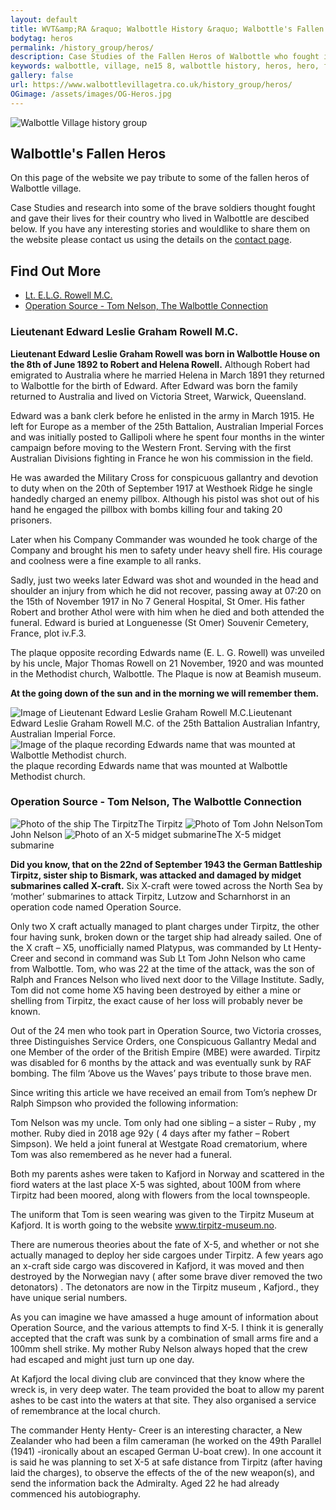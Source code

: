 ```yaml
---
layout: default
title: WVT&amp;RA &raquo; Walbottle History &raquo; Walbottle's Fallen Heros
bodytag: heros
permalink: /history_group/heros/
description: Case Studies of the Fallen Heros of Walbottle who fought in the First and Second World Wars
keywords: walbottle, village, ne15 8, walbottle history, heros, hero, fallen, hero, first world war, great war, second world war, WWI, WWII, WW1, WW2
gallery: false
url: https://www.walbottlevillagetra.co.uk/history_group/heros/
OGimage: /assets/images/OG-Heros.jpg
---
```

<div class="container-fluid">
	<div class="row">
		<div class="mastImg">
			<img src="/assets/images/masthead-heros.jpg" class="img-responsive" alt="Walbottle Village history group"/>
		</div>
	</div>
</div>

<div class="container-fluid historyBG"> <!-- container-fluid -->
	<div class="row"> <!-- row -->
		<div class="col-sm-1 col-xs-0"></div>
		<div class="col-sm-10 col-xs-12 mainPanel">
			<div class="row">
				<div class="col-lg-9 col-md-8 col-xs-12 historyIntro">
					<h2>Walbottle's Fallen Heros</h2>
					<p>On this page of the website we pay tribute to some of the fallen heros of Walbottle village.</p>
					<p>Case Studies and research into some of the brave soldiers thought fought and gave their lives for their country who lived in Walbottle are descibed below. If you have any interesting stories and wouldlike to share them on the website please contact us using the details on the <a href="contact.html" title="visit the contact page" taget="_self">contact page</a>.</p>
				</div>
				<div class="col-lg-3 col-md-4 col-xs-12">
					<h2>Find Out More</h2>
					<ul>
						<li><a href="#ELGRowell" title="about Lieutenant Edward Leslie Graham Rowell" target="_self" class="h-festival" accessKey="7"><span class="glyphicon glyphicon-triangle-right"></span> Lt. E.L.G. Rowell M.C.</a></li>
						<li><a href="#OperationSource" title="Walbottle Voices" target="_self" class="h-voices" accessKey="8"><span class="glyphicon glyphicon-triangle-right"></span> Operation Source - Tom Nelson, The Walbottle Connection</a></li>
					</ul>
				</div>
			</div> <!-- row -->
			<div id="ELGRowell" class="row">
				<div class="col-xs-12 line">
					<h3>Lieutenant Edward Leslie Graham Rowell M.C.</h3>
				</div>
				<div class="col-lg-9 col-md-8 col-xs-12">
					<p><strong>Lieutenant Edward Leslie Graham Rowell was born in Walbottle House on the 8th of June 1892 to Robert and Helena Rowell.</strong> Although Robert had emigrated to Australia where he married Helena in March 1891 they returned to Walbottle for the birth of Edward. After Edward was born the family returned to Australia and lived on Victoria Street, Warwick, Queensland.</p>
					<p>Edward was a bank clerk before he enlisted in the army in March 1915. He left for Europe as a member of the 25th Battalion, Australian Imperial Forces and was initially posted to Gallipoli where he spent four months in the winter campaign before moving to the Western Front. Serving with the first Australian Divisions fighting in France he won his commission in the field.</p>
					<p>He was awarded the Military Cross for conspicuous gallantry and devotion to duty when on the 20th of September 1917 at Westhoek Ridge he single handedly charged an enemy pillbox. Although his pistol was shot out of his hand he engaged the pillbox with bombs killing four and taking 20 prisoners.</p>
					<p>Later when his Company Commander was wounded he took charge of the Company and brought his men to safety under heavy shell fire. His courage and coolness were a fine example to all ranks.</p>
					<p>Sadly, just two weeks later Edward was shot and wounded in the head and shoulder an injury from which he did not recover, passing away at 07:20 on the 15th of November 1917 in No 7 General Hospital, St Omer. His father Robert and brother Athol were with him when he died and both attended the funeral. Edward is buried at Longuenesse (St Omer) Souvenir Cemetery, France, plot iv.F.3.</p>
					<p>The plaque opposite recording Edwards name (E. L. G. Rowell) was unveiled by his uncle, Major Thomas Rowell on 21 November, 1920 and was mounted in the Methodist church, Walbottle. The Plaque is now at Beamish museum.</p>
					<p><strong>At the going down of the sun and in the morning we will remember them.</strong></p>
				</div>
				<div class="col-lg-3 col-md-4 col-xs-12">
					<img src="/assets/images/Edward-Rowell.jpg" alt="Image of Lieutenant Edward Leslie Graham Rowell M.C." class="img-responsive"><caption>Lieutenant Edward Leslie Graham Rowell M.C. of the 25th Battalion Australian Infantry, Australian Imperial Force.</caption>
					<img src="/assets/images/plaque.jpg" alt="Image of the plaque recording Edwards name that was mounted at Walbottle Methodist church." class="img-responsive"><caption>the plaque recording Edwards name that was mounted at Walbottle Methodist church.</caption>
				</div>
			</div> <!-- row -->			
			<div id="OperationSource" class="row">
				<div class="col-xs-12 line">
					<h3>Operation Source - Tom Nelson, The Walbottle Connection</h3>
				</div>
				<div class="col-lg-3 col-md-4 col-xs-12">
					<img src="/assets/images/tirpitz.jpg" alt="Photo of the ship The Tirpitz" class="img-responsive"><caption>The Tirpitz</caption>
					<img src="/assets/images/Tom-John-Nelson.jpg" alt="Photo of Tom John Nelson" class="img-responsive"><caption>Tom John Nelson</caption>
					<img src="/assets/images/X-5.jpg" alt="Photo of an X-5 midget submarine" class="img-responsive"><caption>The X-5 midget submarine</caption>
				</div>
				<div class="col-md-9 col-md-8 col-xs-12">
					<p><strong>Did you know, that on the 22nd of September 1943 the German Battleship Tirpitz, sister ship to Bismark, was attacked and damaged by midget submarines called X-craft.</strong> Six X-craft were towed across the North Sea by ‘mother’ submarines to attack Tirpitz, Lutzow and Scharnhorst in an operation code named Operation Source.</p>
					<p>Only two X craft actually managed to plant charges under Tirpitz, the other four having sunk, broken down or the target ship had already sailed. One of the X craft – X5, unofficially named Platypus, was commanded by Lt Henty-Creer and second in command was Sub Lt Tom John Nelson who came from Walbottle. Tom, who was 22 at the time of the attack, was the son of Ralph and Frances Nelson who lived next door to the Village Institute. Sadly, Tom did not come home X5 having been destroyed by either a mine or shelling from Tirpitz, the exact cause of her loss will probably never be known.</p>
					<p>Out of the 24 men who took part in Operation Source, two Victoria crosses, three Distinguishes Service Orders, one Conspicuous Gallantry Medal and one Member of the order of the British Empire (MBE) were awarded. Tirpitz was disabled for 6 months by the attack and was eventually sunk by RAF bombing. The film ‘Above us the Waves’ pays tribute to those brave men.</p>
  					<p>Since writing this article we have received an email from Tom’s nephew Dr Ralph Simpson who provided the following information:</p>
 					<div class="panelQuote">
						<div class="quoteOpen"></div>
						<p>Tom Nelson was my uncle. Tom only had one sibling – a sister – Ruby , my mother. Ruby died in 2018 age 92y ( 4 days after my father – Robert Simpson). We held a joint funeral at Westgate Road crematorium, where Tom was also remembered as he never had a funeral.</p>
						<p>Both my parents ashes were taken to Kafjord in Norway and scattered in the fiord waters at the last place X-5 was sighted, about 100M from where Tirpitz had been moored, along with flowers from the local townspeople.</p>
						<p>The uniform that Tom is seen wearing was given to the Tirpitz Museum at Kafjord. It is worth going to the website <a href="http://www.tirpitz-museum.no" title=" visit the Tirpitz Museum website in a new tab / window" target="_blank">www.tirpitz-museum.no</a>.</p>
						<p>There are numerous theories about the fate of X-5, and whether or not she actually managed to deploy her side cargoes under Tirpitz. A few years ago an x-craft side cargo was discovered in Kafjord, it was moved and then destroyed by the Norwegian navy ( after some brave diver removed the two detonators) . The detonators are now in the Tirpitz museum , Kafjord., they have unique serial numbers.</p>
						<p>As you can imagine we have amassed a huge amount of information about Operation Source, and the various attempts to find X-5. I think it is generally accepted that the craft was sunk by a combination of small arms fire and a 100mm shell strike. My mother Ruby Nelson always hoped that the crew had escaped and might just turn up one day.</p>
						<p>At Kafjord the local diving club are convinced that they know where the wreck is, in very deep water. The team provided the boat to allow my parent ashes to be cast into the waters at that site. They also organised a service of remembrance at the local church.</p>
						<p>The commander Henty Henty- Creer is an interesting character, a New Zealander who had been a film cameraman (he worked on the 49th Parallel (1941) -ironically about an escaped German U-boat crew). In one account it is said he was planning to set X-5 at safe distance from Tirpitz (after having laid the charges), to observe the effects of the of the new weapon(s),  and send the information back the Admiralty. Aged 22 he had already commenced his autobiography.</p>
						<div class="quoteClose"></div>
					</div>
				</div>
			</div> <!--/row -->
		</div> <!--/mainPanel -->
		<div class="col-sm-1 col-xs-0"></div>
	</div> <!--/row -->
</div>
